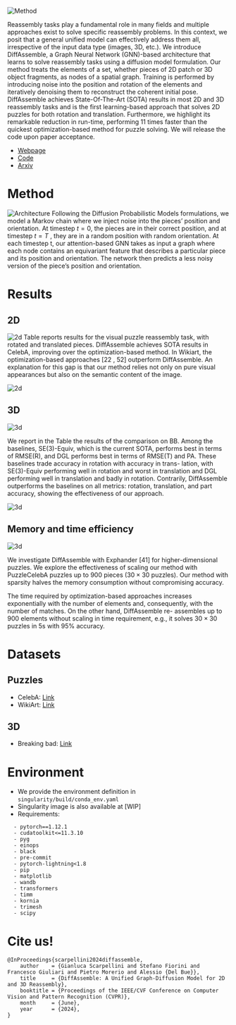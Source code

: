 
![Method](https://raw.githubusercontent.com/IIT-PAVIS/DiffAssemble/release/page/DiffAssemble.png)

Reassembly tasks play a fundamental role in many fields and multiple approaches exist to solve specific reassembly problems. In this context, we posit that a general unified model can effectively address them all, irrespective of the input data type (images, 3D, etc.). We introduce DiffAssemble, a Graph Neural Network (GNN)-based architecture that learns to solve reassembly tasks using a diffusion model formulation. Our method treats the elements of a set, whether pieces of 2D patch or 3D object fragments, as nodes of a spatial graph. Training is performed by introducing noise into the position and rotation of the elements and iteratively denoising them to reconstruct the coherent initial pose. DiffAssemble achieves State-Of-The-Art (SOTA) results in most 2D and 3D reassembly tasks and is the first learning-based approach that solves 2D puzzles for both rotation and translation. Furthermore, we highlight its remarkable reduction in run-time, performing 11 times faster than the quickest optimization-based method for puzzle solving. We will release the code upon paper acceptance.
- [Webpage](https://iit-pavis.github.io/DiffAssemble/)
- [Code](https://github.com/IIT-PAVIS/DiffAssemble)
- [Arxiv](https://arxiv.org/abs/2402.19302)

# Method
![Architecture](https://raw.githubusercontent.com/IIT-PAVIS/DiffAssemble/release/page/architecture.jpg)
Following the Diffusion Probabilistic Models formulations, we model a Markov chain where we inject noise into the pieces’ position and orientation. At timestep $t = 0$, the pieces are in their correct position, and at timestep $t = T$ , they are in a random position with random orientation. At each timestep t, our
attention-based GNN takes as input a graph where each node contains an equivariant feature that describes a particular piece and its position and orientation. The network then predicts a less noisy version of the piece’s position and orientation.

# Results

## 2D
![2d](https://raw.githubusercontent.com/IIT-PAVIS/DiffAssemble/release/page/results2d.png)
Table reports results for the visual puzzle reassembly task, with rotated and translated pieces. DiffAssemble achieves SOTA results in CelebA, improving over the optimization-based method. In Wikiart, the optimization-based approaches [22 , 52] outperform DiffAssemble. An explanation for this gap is that our method relies not only on pure visual appearances but also on the semantic content of the image.

![2d](https://raw.githubusercontent.com/IIT-PAVIS/DiffAssemble/release/page/celeba_14_2.gif)

## 3D
![3d](https://raw.githubusercontent.com/IIT-PAVIS/DiffAssemble/release/page/results3d.png)

We report in the Table the results of the comparison on BB. Among the baselines, SE(3)-Equiv, which is the current SOTA, performs best in terms of RMSE(R), and DGL performs best in terms of RMSE(T) and PA. These baselines trade accuracy in rotation with accuracy in trans- lation, with SE(3)-Equiv performing well in rotation and worst in translation and DGL performing well in translation and badly in rotation. Contrarily, DiffAssemble outperforms the baselines on all metrics: rotation, translation, and part accuracy, showing the effectiveness of our approach.

![3d](https://raw.githubusercontent.com/IIT-PAVIS/DiffAssemble/release/page/bottle.gif)


## Memory and time efficiency
![3d](https://raw.githubusercontent.com/IIT-PAVIS/DiffAssemble/release/page/sparsity_plot.png)

We investigate DiffAssemble with Exphander [41] for higher-dimensional puzzles. We explore the effectiveness of scaling our method with PuzzleCelebA puzzles up to 900 pieces ($30 \times 30$ puzzles).
Our method with sparsity halves the memory consumption without compromising accuracy.

The time required by optimization-based approaches increases exponentially with the number of elements and, consequently, with the number of matches. On the other hand, DiffAssemble re-
assembles up to 900 elements without scaling in time requirement, e.g., it solves $30 \times 30$ puzzles in 5s with 95% accuracy.

# Datasets

## Puzzles

- CelebA: [Link](https://mmlab.ie.cuhk.edu.hk/projects/CelebA.html)
- WikiArt: [Link](https://paperswithcode.com/dataset/wikiart)

## 3D
- Breaking bad: [Link](https://breaking-bad-dataset.github.io/)
  
# Environment
- We provide the environment definition in `singularity/build/conda_env.yaml`
- Singularity image is also available at [WIP]
- Requirements:
  
```
  - pytorch==1.12.1
  - cudatoolkit<=11.3.10
  - pyg
  - einops
  - black
  - pre-commit
  - pytorch-lightning<1.8
  - pip
  - matplotlib
  - wandb
  - transformers
  - timm
  - kornia
  - trimesh
  - scipy
```


# Cite us!
```
@InProceedings{scarpellini2024diffassemble,
    author    = {Gianluca Scarpellini and Stefano Fiorini and Francesco Giuliari and Pietro Morerio and Alessio {Del Bue}},
    title     = {DiffAssemble: A Unified Graph-Diffusion Model for 2D and 3D Reassembly},
    booktitle = {Proceedings of the IEEE/CVF Conference on Computer Vision and Pattern Recognition (CVPR)},
    month     = {June},
    year      = {2024},
}
```
